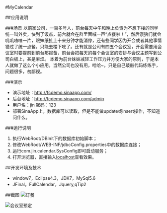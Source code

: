 #MyCalendar

##应用说明

###场景
    以前家公司，一百多号人，前台每天中午和晚上负责为不想下楼的同学统一叫外卖，快到了饭点，前台就会在群里面喊一声“点餐啦！”，然后饿狼们就会叽叽喳喳一片，跟妹纸扯上十来分钟才能消停，还有些同学因为开会或者其他事情错过了统一点餐，只能去楼下吃了。还有就是公司有四五个会议室，开会需要用会议室时要提前到前台那报备，前台会把每天的每个会议室的安排与会议主题写到公司白板上，甚是麻烦。
    本着为前台妹妹减轻工作压力并方便大家的原则，于是本人就做了这么个小应用，当然公司也没有用，哈哈~，只是自己敲敲代码练练手，问题很多，勿鄙视。

###演示
- 演示地址：http://fcdemo.sinaapp.com/     
- 后台地址：http://fcdemo.sinaapp.com/admin
- 用户名：jin   密码：123
- 部署SinaApp上，数据库可以读取，但是不能做update或insert操作，不知道问什么。

###运行说明
1. 执行WebRoot/DBInit下的数据库初始脚本；
2. 修改WebRoot/WEB-INF/jdbcConfig.properties中的数据库连接；
3. 运行com.jin.calendar.SysConfig即可启动服务；
4. 打开浏览器，直接输入[localhost](http://127.0.0.1)查看效果。

##开发环境及技术

* window7，Eclipse4.3，JDK7，MySql5.6
* JFinal，FullCalendar，Jquery,qTip2

##截图
![订餐](http://git.oschina.net/jin/MyCalendar/blob/master/Screenshot/1.png)

![会议室预定](http://git.oschina.net/jin/MyCalendar/blob/master/Screenshot/2.png)